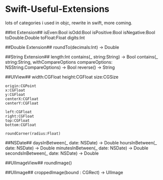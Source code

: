 Swift-Useful-Extensions
=======================

lots of categories i used in objc, rewrite in swift, more coming.

##Int Extension##
    isEven:Bool
    isOdd:Bool
    isPositive:Bool
    isNegative:Bool
    toDouble:Double
    toFloat:Float
    digits:Int

##Double Extension##
    roundTo(decimals:Int) -> Double

##String Extension##
    length:Int
    contains(_ string:String) -> Bool
    contains(_ string:String, withCompareOptions compareOptions: NSString.CompareOptions) -> Bool
    reverse() -> String

##UIView##
    width:CGFloat
    height:CGFloat
    size:CGSize

    origin:CGPoint
    x:CGFloat
    y:CGFloat
    centerX:CGFloat
    centerY:CGFloat

    left:CGFloat
    right:CGFloat
    top:CGFloat
    bottom:CGFloat

    roundCorner(radius:Float)

##NSDate##
    daysInBetween(_ date: NSDate) -> Double
    hoursInBetween(_ date: NSDate) -> Double
    minutesInBetween(_ date: NSDate) -> Double
    secondsInBetween(_ date: NSDate) -> Double

##UIImageView##
    roundImage()

##UIImage##
    croppedImage(bound : CGRect) -> UIImage
